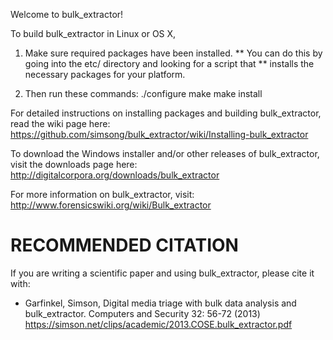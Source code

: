 Welcome to bulk_extractor!

To build bulk_extractor in Linux or OS X,

1. Make sure required packages have been installed.
   ** You can do this by going into the etc/ directory and looking for a script that 
   ** installs the necessary packages for your platform.

2. Then run these commands:
   ./configure
   make
   make install

For detailed instructions on installing packages and building bulk_extractor, read the wiki page here:
https://github.com/simsong/bulk_extractor/wiki/Installing-bulk_extractor

To download the Windows installer and/or other releases of bulk_extractor, visit the downloads page here:
http://digitalcorpora.org/downloads/bulk_extractor

For more information on bulk_extractor, visit: http://www.forensicswiki.org/wiki/Bulk_extractor

RECOMMENDED CITATION
====================
If you are writing a scientific paper and using bulk_extractor, please cite it with:

* Garfinkel, Simson, Digital media triage with bulk data analysis and bulk_extractor. Computers and Security 32: 56-72 (2013)  https://simson.net/clips/academic/2013.COSE.bulk_extractor.pdf



